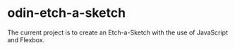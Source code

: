 # odin-etch-a-sketch
The current project is to create an Etch-a-Sketch with the use
of JavaScript and Flexbox. 
